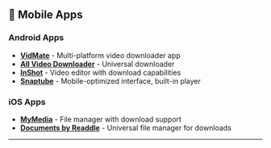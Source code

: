 ## 📱 Mobile Apps

### Android Apps
- **[VidMate](https://www.vidmate.com)** - Multi-platform video downloader app
- **[All Video Downloader](https://play.google.com/store/apps/details?id=video.downloader.videodownloader)** - Universal downloader
- **[InShot](https://inshot.com)** - Video editor with download capabilities
- **[Snaptube](https://www.snaptubeapp.com)** - Mobile-optimized interface, built-in player

### iOS Apps
- **[MyMedia](https://apps.apple.com/app/mymedia-file-manager/id397252042)** - File manager with download support
- **[Documents by Readdle](https://apps.apple.com/app/documents-by-readdle/id364901807)** - Universal file manager for downloads

---
